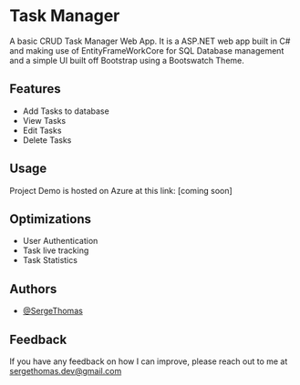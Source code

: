 
# Task Manager

A basic CRUD Task Manager Web App. It is a ASP.NET web app built in C# and making use of EntityFrameWorkCore for SQL Database management and a simple UI built off Bootstrap using a Bootswatch Theme. 

## Features

- Add Tasks to database
- View Tasks
- Edit Tasks
- Delete Tasks


## Usage

Project Demo is hosted on Azure at this link:
[coming soon]


## Optimizations

- User Authentication
- Task live tracking
- Task Statistics  


## Authors

- [@SergeThomas](https://github.com/SergeThomas)


## Feedback

If you have any feedback on how I can improve, please reach out to me at sergethomas.dev@gmail.com
